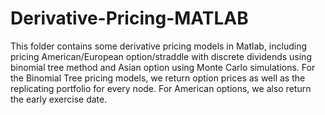 # Derivative-Pricing-MATLAB
This folder contains some derivative pricing models in Matlab, including pricing American/European option/straddle with discrete dividends using binomial tree method and Asian option using Monte Carlo simulations. For the Binomial Tree pricing models, we return option prices as well as the replicating portfolio for every node. For American options, we also return the early exercise date.

